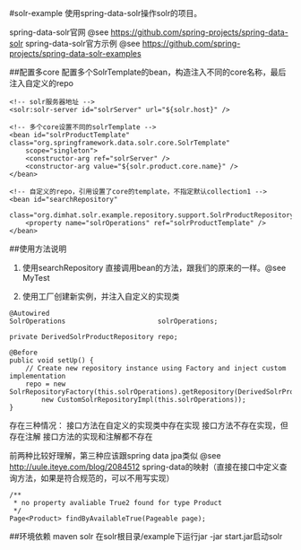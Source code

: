 #solr-example
使用spring-data-solr操作solr的项目。

spring-data-solr官网
@see https://github.com/spring-projects/spring-data-solr
spring-data-solr官方示例
@see https://github.com/spring-projects/spring-data-solr-examples

##配置多core
配置多个SolrTemplate的bean，构造注入不同的core名称，最后注入自定义的repo
```
<!-- solr服务器地址 -->
<solr:solr-server id="solrServer" url="${solr.host}" />

<!-- 多个core设置不同的solrTemplate -->
<bean id="solrProductTemplate" class="org.springframework.data.solr.core.SolrTemplate"
	scope="singleton">
	<constructor-arg ref="solrServer" />
	<constructor-arg value="${solr.product.core.name}" />
</bean>

<!-- 自定义的repo，引用设置了core的template，不指定默认collection1 -->
<bean id="searchRepository"
	class="org.dimhat.solr.example.repository.support.SolrProductRepository">
	<property name="solrOperations" ref="solrProductTemplate" />
</bean>
```

##使用方法说明
1. 使用searchRepository
直接调用bean的方法，跟我们的原来的一样。@see MyTest

2. 使用工厂创建新实例，并注入自定义的实现类
```
@Autowired
SolrOperations                       solrOperations;

private DerivedSolrProductRepository repo;

@Before
public void setUp() {
    // Create new repository instance using Factory and inject custom implementation
    repo = new SolrRepositoryFactory(this.solrOperations).getRepository(DerivedSolrProductRepository.class,
        new CustomSolrRepositoryImpl(this.solrOperations));
}
```

存在三种情况：
接口方法在自定义的实现类中存在实现
接口方法不存在实现，但存在注解
接口方法的实现和注解都不存在

前两种比较好理解，第三种应该跟spring data jpa类似 @see http://uule.iteye.com/blog/2084512
spring-data的映射（直接在接口中定义查询方法，如果是符合规范的，可以不用写实现）

```
/**
 * no property avaliable True2 found for type Product
 */
Page<Product> findByAvailableTrue(Pageable page);
```

##环境依赖
maven
solr 在solr根目录/example下运行jar -jar start.jar启动solr